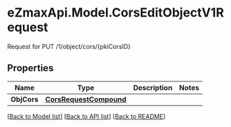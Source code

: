 # eZmaxApi.Model.CorsEditObjectV1Request
Request for PUT /1/object/cors/{pkiCorsID}

## Properties

Name | Type | Description | Notes
------------ | ------------- | ------------- | -------------
**ObjCors** | [**CorsRequestCompound**](CorsRequestCompound.md) |  | 

[[Back to Model list]](../README.md#documentation-for-models) [[Back to API list]](../README.md#documentation-for-api-endpoints) [[Back to README]](../README.md)

